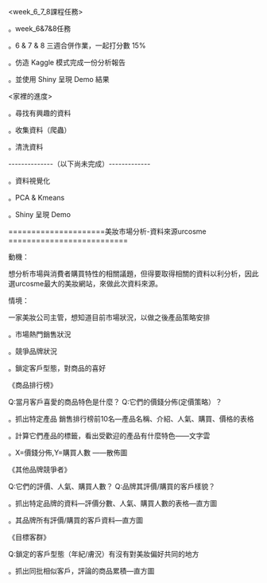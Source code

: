 <week_6_7_8課程任務>

。week_6&7&8任務

。6 & 7 & 8 三週合併作業，一起打分數 15%

。仿造 Kaggle 模式完成一份分析報告

。並使用 Shiny 呈現 Demo 結果


<家裡的進度>

。尋找有興趣的資料

。收集資料（爬蟲）

。清洗資料

--------------（以下尚未完成）-------------

。資料視覺化

。PCA & Kmeans

。Shiny 呈現 Demo



=====================美妝市場分析-資料來源urcosme ==========================

動機：

想分析市場與消費者購買特性的相關議題，但得要取得相關的資料以利分析，因此選urcosme最大的美妝網站，來做此次資料來源。

情境：

一家美妝公司主管，想知道目前市場狀況，以做之後產品策略安排

。市場熱門銷售狀況

。競爭品牌狀況

。鎖定客戶型態，對商品的喜好


《商品排行榜》

Q:當月客戶喜愛的商品特色是什麼？
Q:它們的價錢分佈(定價策略）？

。抓出特定產品 銷售排行榜前10名—產品名稱、介紹、人氣、購買、價格的表格

。計算它們產品的標籤，看出受歡迎的產品有什麼特色——文字雲

。X=價錢分佈,Y=購買人數 ——散佈圖

《其他品牌競爭者》

Q:它們的評價、人氣、購買人數？
Q:品牌其評價/購買的客戶樣貌？

。抓出特定品牌的資料—評價分數、人氣、購買人數的表格—直方圖

。其品牌所有評價/購買的客戶資料—直方圖

《目標客群》

Q:鎖定的客戶型態（年紀/膚況）有沒有對美妝偏好共同的地方

。抓出同批相似客戶，評論的商品累積—直方圖


